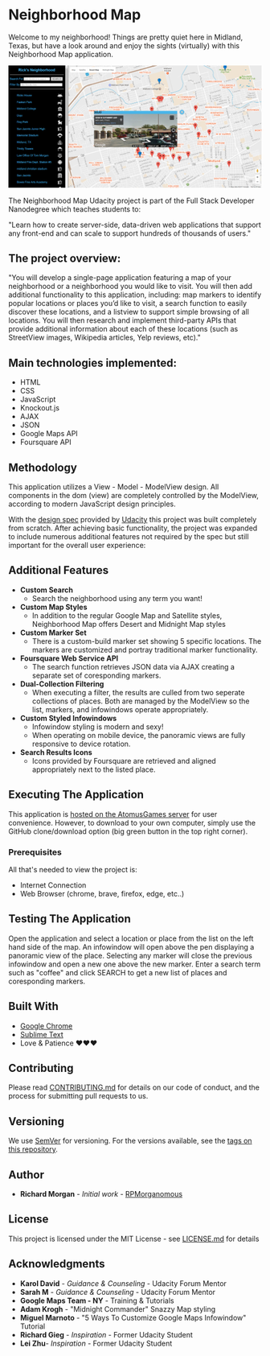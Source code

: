 # Neighborhood Map

Welcome to my neighborhood!  Things are pretty quiet here in Midland, Texas, but have a look around and enjoy the sights (virtually) with this Neighborhood Map application.

![Neighborhood Map](/images/map.png)

The Neighborhood Map Udacity project is part of the Full Stack Developer Nanodegree which teaches students to:

"Learn how to create server-side, data-driven web applications that support any front-end and can scale to support hundreds of thousands of users."

## The project overview:

"You will develop a single-page application featuring a map of your neighborhood or a neighborhood you would like to visit. You will then add additional functionality to this application, including: map markers to identify popular locations or places you’d like to visit, a search function to easily discover these locations, and a listview to support simple browsing of all locations. You will then research and implement third-party APIs that provide additional information about each of these locations (such as StreetView images, Wikipedia articles, Yelp reviews, etc)."

## Main technologies implemented:
* HTML
* CSS
* JavaScript
* Knockout.js
* AJAX
* JSON
* Google Maps API
* Foursquare API

## Methodology

This application utilizes a View - Model - ModelView design.  All components in the dom (view) are completely controlled by the ModelView, according to modern JavaScript design principles.

With the [design spec](https://review.udacity.com/#!/rubrics/17/view) provided by [Udacity](https://www.udacity.com/) this project was built completely from scratch.  After achieving basic functionality, the project was expanded to include numerous additional features not required by the spec but still important for the overall user experience:

## Additional Features

* **Custom Search**
    - Search the neighborhood using any term you want!
* **Custom Map Styles**
    - In addition to the regular Google Map and Satellite styles, Neighborhood Map offers Desert and Midnight Map styles
* **Custom Marker Set**
    - There is a custom-build marker set showing 5 specific locations.  The markers are customized and portray traditional marker functionality.
* **Foursquare Web Service API**
    - The search function retrieves JSON data via AJAX creating a separate set of coresponding markers.
* **Dual-Collection Filtering**
    - When executing a filter, the results are culled from two seperate collections of places.  Both are managed by the ModelView so the list, markers, and infowindows operate appropriately.
* **Custom Styled Infowindows**
    - Infowindow styling is modern and sexy!
    - When operating on mobile device, the panoramic views are fully responsive to device rotation.
* **Search Results Icons**
    - Icons provided by Foursquare are retrieved and aligned appropriately next to the listed place.

## Executing The Application

This application is [hosted on the AtomusGames server](http://www.atomusgames.com/rpm/map-meister/) for user convenience.  However, to download to your own computer, simply use the GitHub clone/download option (big green button in the top right corner).

### Prerequisites

All that's needed to view the project is:
* Internet Connection
* Web Browser (chrome, brave, firefox, edge, etc..)

## Testing The Application

Open the application and select a location or place from the list on the left hand side of the map.  An infowindow will open above the pen displaying a panoramic view of the place.  Selecting any marker will close the previous infowindow and open a new one above the new marker.  Enter a search term such as "coffee" and click SEARCH to get a new list of places and coresponding markers.

## Built With

* [Google Chrome](https://www.google.com/chrome/)
* [Sublime Text](https://www.sublimetext.com/)
* Love & Patience ♥♥♥

## Contributing

Please read [CONTRIBUTING.md](https://github.com/RPMorganomous/contributing/blob/master/README.md) for details on our code of conduct, and the process for submitting pull requests to us.

## Versioning

We use [SemVer](http://semver.org/) for versioning. For the versions available, see the [tags on this repository](https://github.com/RPMorganomous/map-meister). 

## Author

* **Richard Morgan** - *Initial work* - [RPMorganomous](https://github.com/RPMorganomous)

## License

This project is licensed under the MIT License - see [LICENSE.md](https://opensource.org/licenses/MIT) for details

## Acknowledgments

* **Karol David** - *Guidance & Counseling* - Udacity Forum Mentor
* **Sarah M** - *Guidance & Counseling* - Udacity Forum Mentor
* **Google Maps Team - NY** - Training & Tutorials
* **Adam Krogh** - "Midnight Commander" Snazzy Map styling
* **Miguel Marnoto** - "5 Ways To Customize Google Maps Infowindow" Tutorial
* **Richard Gieg** - *Inspiration* - Former Udacity Student
* **Lei Zhu**- *Inspiration* - Former Udacity Student

